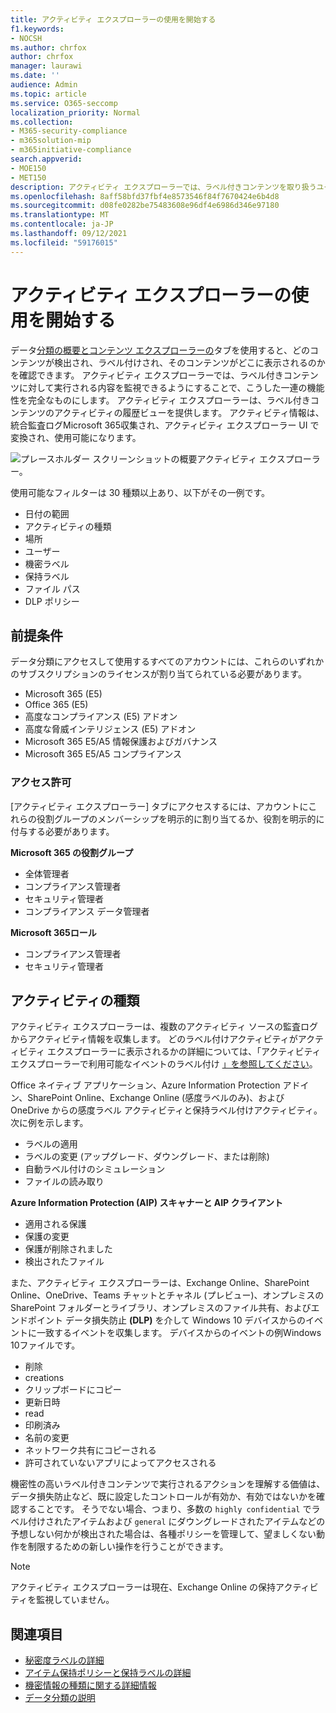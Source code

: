 ```yaml
---
title: アクティビティ エクスプローラーの使用を開始する
f1.keywords:
- NOCSH
ms.author: chrfox
author: chrfox
manager: laurawi
ms.date: ''
audience: Admin
ms.topic: article
ms.service: O365-seccomp
localization_priority: Normal
ms.collection:
- M365-security-compliance
- m365solution-mip
- m365initiative-compliance
search.appverid:
- MOE150
- MET150
description: アクティビティ エクスプローラーでは、ラベル付きコンテンツを取り扱うユーザーの操作の確認およびフィルター処理を行い、データ分類機能の機能性を完全なものにします。
ms.openlocfilehash: 8aff58bfd37fbf4e8573546f84f7670424e6b4d8
ms.sourcegitcommit: d08fe0282be75483608e96df4e6986d346e97180
ms.translationtype: MT
ms.contentlocale: ja-JP
ms.lasthandoff: 09/12/2021
ms.locfileid: "59176015"
---
```

# <a name="get-started-with-activity-explorer"></a>アクティビティ エクスプローラーの使用を開始する

データ[分類の概要と](data-classification-overview.md)[コンテンツ エクスプローラーの](data-classification-content-explorer.md)タブを使用すると、どのコンテンツが検出され、ラベル付けされ、そのコンテンツがどこに表示されるのかを確認できます。 アクティビティ エクスプローラーでは、ラベル付きコンテンツに対して実行される内容を監視できるようにすることで、こうした一連の機能性を完全なものにします。 アクティビティ エクスプローラーは、ラベル付きコンテンツのアクティビティの履歴ビューを提供します。 アクティビティ情報は、統合監査ログMicrosoft 365収集され、アクティビティ エクスプローラー UI で変換され、使用可能になります。 

![プレースホルダー スクリーンショットの概要アクティビティ エクスプローラー。](../media/data-classification-activity-explorer-1.png)

使用可能なフィルターは 30 種類以上あり、以下がその一例です。

- 日付の範囲
- アクティビティの種類
- 場所
- ユーザー
- 機密ラベル
- 保持ラベル
- ファイル パス
- DLP ポリシー



## <a name="prerequisites"></a>前提条件

データ分類にアクセスして使用するすべてのアカウントには、これらのいずれかのサブスクリプションのライセンスが割り当てられている必要があります。

- Microsoft 365 (E5)
- Office 365 (E5)
- 高度なコンプライアンス (E5) アドオン
- 高度な脅威インテリジェンス (E5) アドオン
- Microsoft 365 E5/A5 情報保護およびガバナンス
- Microsoft 365 E5/A5 コンプライアンス

### <a name="permissions"></a>アクセス許可

 [アクティビティ エクスプローラー] タブにアクセスするには、アカウントにこれらの役割グループのメンバーシップを明示的に割り当てるか、役割を明示的に付与する必要があります。

<!--
> [!IMPORTANT]
> Access to Activity explorer via the Security reader or Device Management role groups or other has been removed-->

**Microsoft 365 の役割グループ**

- 全体管理者
- コンプライアンス管理者
- セキュリティ管理者
- コンプライアンス データ管理者

**Microsoft 365ロール**

- コンプライアンス管理者
- セキュリティ管理者

## <a name="activity-types"></a>アクティビティの種類

アクティビティ エクスプローラーは、複数のアクティビティ ソースの監査ログからアクティビティ情報を収集します。 どのラベル付けアクティビティがアクティビティ エクスプローラーに表示されるかの詳細については、「アクティビティ エクスプローラーで利用可能なイベントのラベル付け [」を参照してください](data-classification-activity-explorer-available-events.md)。

 Office ネイティブ アプリケーション、Azure Information Protection アドイン、SharePoint Online、Exchange Online (感度ラベルのみ)、および OneDrive からの感度ラベル アクティビティと保持ラベル付けアクティビティ。 次に例を示します。

- ラベルの適用
- ラベルの変更 (アップグレード、ダウングレード、または削除)
- 自動ラベル付けのシミュレーション
- ファイルの読み取り 

**Azure Information Protection (AIP) スキャナーと AIP クライアント**

- 適用される保護
- 保護の変更
- 保護が削除されました
- 検出されたファイル 

また、アクティビティ エクスプローラーは、Exchange Online、SharePoint Online、OneDrive、Teams チャットとチャネル (プレビュー)、オンプレミスの SharePoint フォルダーとライブラリ、オンプレミスのファイル共有、およびエンドポイント データ損失防止 **(DLP)** を介して Windows 10 デバイスからのイベントに一致するイベントを収集します。 デバイスからのイベントの例Windows 10ファイルです。

- 削除
- creations
- クリップボードにコピー
- 更新日時
- read
- 印刷済み
- 名前の変更
- ネットワーク共有にコピーされる
- 許可されていないアプリによってアクセスされる 

機密性の高いラベル付きコンテンツで実行されるアクションを理解する価値は、データ損失防止など、既に設定したコントロールが有効か、有効[](dlp-learn-about-dlp.md)ではないかを確認することです。 そうでない場合、つまり、多数の `highly confidential` でラベル付けされたアイテムおよび `general` にダウングレードされたアイテムなどの予想しない何かが検出された場合は、各種ポリシーを管理して、望ましくない動作を制限するための新しい操作を行うことができます。

> [!NOTE]
> アクティビティ エクスプローラーは現在、Exchange Online の保持アクティビティを監視していません。

## <a name="see-also"></a>関連項目

- [秘密度ラベルの詳細](sensitivity-labels.md)
- [アイテム保持ポリシーと保持ラベルの詳細](retention.md)
- [機密情報の種類に関する詳細情報](sensitive-information-type-learn-about.md)
- [データ分類の説明](data-classification-overview.md)

